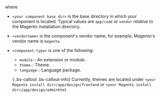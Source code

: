 where

*	`<your component base dir>` is the base directory in which your component is located. Typical values are `app/code` or `vendor` relative to the Magento installation directory.
*	`<vendorname>` is the component's vendor name; for example, Magento's vendor name is `magento`.
*	`<component-type>` is one of the following:

	*	`module-`: An extension or module.
	*	`theme-`: Theme.
	*	`language-`: Language package.

	{:.bs-callout .bs-callout-info}
  Currently, themes are located under `<your Magento install dir>/app/design/frontend` or `<your Magento install dir>/app/design/adminhtml`.
